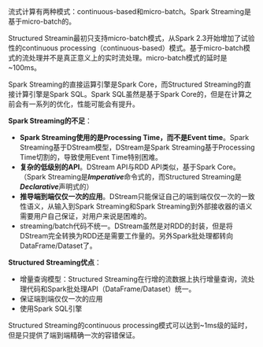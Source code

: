 流式计算有两种模式：continuous-based和micro-batch。Spark Streaming是基于micro-batch的。

Structured Streamin最初只支持micro-batch模式，从Spark 2.3开始增加了试验性的continuous processing（continuous-based）模式。基于micro-batch模式的流处理并不是真正意义上的实时流处理。micro-batch模式的延时是~100ms。

Spark Streaming的直接运算引擎是Spark Core，而Structured Streaming的直接计算引擎是Spark SQL。Spark SQL虽然是基于Spark Core的，但是在计算之前会有一系列的优化，性能可能会有提升。



**Spark Streaming的不足**：

- **Spark Streaming使用的是Processing Time，而不是Event time**。Spark Streaming基于DStream模型，DStream是Spark Streaming基于Processing Time切割的，导致使用Event Time特别困难。
- **复杂的低级别的API**。DStream API与RDD API类似，基于Spark Core。（Spark Streaming是***Imperative***命令式的，而Structured Streaming是***Declarative***声明式的）
- **推导端到端仅仅一次的应用**。DStream只能保证自己的端到端仅仅一次的一致性语义，从输入到Spark Streaming和Spark Streaming到外部接收器的语义需要用户自己保证，对用户来说是困难的。
- streaming/batch代码不统一。DStream虽然是对RDD的封装，但是将DStream完全转换为RDD还是需要工作量的。另外Spark批处理都转向DataFrame/Dataset了。



**Structured Streaming优点**：

- 增量查询模型：Structured Streaming在行增的流数据上执行增量查询，流处理代码和Spark批处理API（DataFrame/Dataset）统一。
- 保证端到端仅仅一次的应用
- 使用Spark SQL引擎

Structured Streaming的continuous processing模式可以达到~1ms级的延时，但是只提供了端到端精确一次的容错保证。

